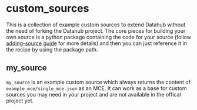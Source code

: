# custom_sources

This is a collection of example custom sources to extend Datahub without the need of forking the Datahub project.
The core pieces for building your own source is a python package containing the code for your source (follow [adding-source guide](https://datahubproject.io/docs/metadata-ingestion/adding-source) for more details) and then you can just reference it in the recipe by using the package path.

## my_source
`my_source` is an example custom source which always returns the content of `example_mce/single_mce.json` as an MCE. It can work as a base for custom sources you may need in your project and are not available in the offical project yet.
